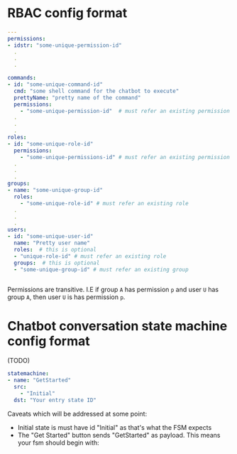 # RBAC config format

```yaml
---
permissions:
- idstr: "some-unique-permission-id"
  .
  .
  .

commands:
- id: "some-unique-command-id"
  cmd: "some shell command for the chatbot to execute"
  prettyName: "pretty name of the command"
  permissions:
    - "some-unique-permission-id"  # must refer an existing permission
  .
  .
  .
roles:
- id: "some-unique-role-id"
  permissions:
    - "some-unique-permissions-id" # must refer an existing permission
  .
  .
  .
groups:
- name: "some-unique-group-id"
  roles:
    - "some-unique-role-id" # must refer an existing role 
  .
  .
  .
users:
- id: "some-unique-user-id"
  name: "Pretty user name"
  roles:  # this is optional
  - "unique-role-id" # must refer an existing role 
  groups:  # this is optional
  - "some-unique-group-id" # must refer an existing group
  

```
Permissions are transitive. 
I.E if group `A` has permission `p` and user `U` has group `A`, then user `U` is has permission `p`.

# Chatbot conversation state machine config format
(TODO)

```yaml
statemachine:
- name: "GetStarted"
  src: 
    - "Initial"
  dst: "Your entry state ID"
```

Caveats which will be addressed at some point:
- Initial state is must have id "Initial" as that's what the FSM expects
- The "Get Started" button sends "GetStarted" as payload. This means your fsm should begin with:
